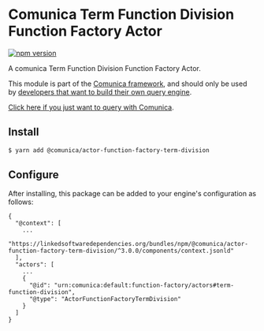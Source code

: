 # Comunica Term Function Division Function Factory Actor

[![npm version](https://badge.fury.io/js/%40comunica%2Factor-function-factory-term-function-division.svg)](https://www.npmjs.com/package/@comunica/actor-function-factory-term-division)

A comunica Term Function Division Function Factory Actor.

This module is part of the [Comunica framework](https://github.com/comunica/comunica),
and should only be used by [developers that want to build their own query engine](https://comunica.dev/docs/modify/).

[Click here if you just want to query with Comunica](https://comunica.dev/docs/query/).

## Install

```bash
$ yarn add @comunica/actor-function-factory-term-division
```

## Configure

After installing, this package can be added to your engine's configuration as follows:
```text
{
  "@context": [
    ...
    "https://linkedsoftwaredependencies.org/bundles/npm/@comunica/actor-function-factory-term-division/^3.0.0/components/context.jsonld"
  ],
  "actors": [
    ...
    {
      "@id": "urn:comunica:default:function-factory/actors#term-function-division",
      "@type": "ActorFunctionFactoryTermDivision"
    }
  ]
}
```
